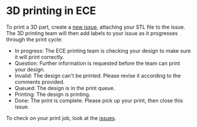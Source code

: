 # 3D printing in ECE

To print a 3D part, create a [new issue](https://github.com/bjones1/MSU-ECE-3D-printing/issues/new/choose), attaching your STL file to the issue. The 3D printing team will then add labels to your issue as it progresses through the print cycle:
- In progress: The ECE printing team is checking your design to make sure it will print correctly.
- Question: Further information is requested before the team can print your design.
- Invalid: The design can't be printed. Please revise it according to the comments provided.
- Queued: The design is in the print queue.
- Printing: The design is printing.
- Done: The print is complete. Please pick up your print, then close this issue.

To check on your print job, look at the [issues](https://github.com/bjones1/MSU-ECE-3D-printing/issues).
